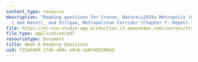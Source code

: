 ```yaml
---
content_type: resource
description: "Reading questions for Cronon, Nature\u2019s Metropolis (Chapter 2: Rails\
  \ and Water), and Stilgoe, Metropolitan Corridor (Chapter 7: Depot)."
file: https://ol-ocw-studio-app-production.s3.amazonaws.com/courses/sts-036-technology-and-nature-in-american-history-spring-2008/f15a64891fdba04ce9cb1e0f40250bbd_quest6.pdf
file_type: application/pdf
resourcetype: Document
title: Week 6 Reading Questions
uid: f15a6489-1fdb-a04c-e9cb-1e0f40250bbd
---
```


